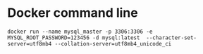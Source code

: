 # Docker command line

```
docker run --name mysql_master -p 3306:3306 -e MYSQL_ROOT_PASSWORD=123456 -d mysql:latest  --character-set-server=utf8mb4 --collation-server=utf8mb4_unicode_ci
```